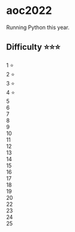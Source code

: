 # aoc2022

Running Python this year.

## Difficulty ⭐⭐⭐
1 ⭐  
2 ⭐   
3 ⭐   
4 ⭐  
5    
6    
7    
8    
9    
10   
11   
12   
13   
14   
15   
16   
17   
18   
19   
20  
22   
23   
24  
25 

